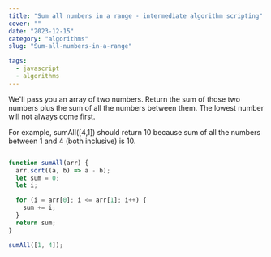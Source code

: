 ```yaml
---
title: "Sum all numbers in a range - intermediate algorithm scripting"
cover: ""
date: "2023-12-15"
category: "algorithms"
slug: "Sum-all-numbers-in-a-range"

tags:
  - javascript
  - algorithms
---
```




We'll pass you an array of two numbers. Return the sum of those two numbers plus the sum of all the numbers between them. The lowest number will not always come first.

For example, sumAll([4,1]) should return 10 because sum of all the numbers between 1 and 4 (both inclusive) is 10.



```js

function sumAll(arr) {
  arr.sort((a, b) => a - b);
  let sum = 0;
  let i;

  for (i = arr[0]; i <= arr[1]; i++) {
    sum += i;
  }
  return sum;
}

sumAll([1, 4]);


```


